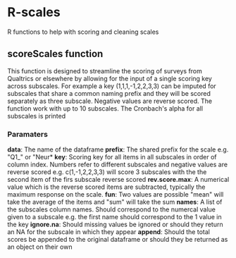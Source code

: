 # R-scales
R functions to help with scoring and cleaning scales

## scoreScales function

This function is designed to streamline the scoring of surveys from Qualtrics or elsewhere by allowing for the input of a single scoring key across subscales. For example a key (1,1,1,-1,2,2,3,3) can be imputed for subscales that share a common naming prefix and they will be scored separately as three subscale. Negative values are reverse scored. The function work with up to 10 subscales. The Cronbach's alpha for all subscales is printed


### Paramaters

**data**: The name of the dataframe 
**prefix**: The shared prefix for the scale e.g. "Q1_" or "Neur*
**key**: Scoring key for all items in all subscales in order of column index. Numbers refer to different subscales and negative values are reverse scored e.g. c(1,-1,2,2,3,3) will score 3 subscales with the the second item of the firs subscale reverse scored
**rev.score.max**: A numerical value which is the reverse scored items are subtracted, typically the maximum response on the scale.
**fun**: Two values are possible "mean" will take the average of the items and "sum" will take the sum
**names**: A list of the subscales column names. Should correspond to the numercal value given to a subscale e.g. the first name should correspond to the 1 value in the key
**ignore.na**: Should missing values be ignored or should they return an NA for the subscale in which they appear
**append**: Should the total scores be appended to the original dataframe or should they be returned as an object on their own
